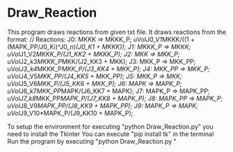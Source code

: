 # Draw_Reaction

This program draws reactions from given txt file.
It draws reactions from the format:
// Reactions:
  J0: MKKK => MKKK_P; uVol*J0_V1*MKKK/((1 + (MAPK_PP/J0_Ki)^J0_n)*(J0_K1 + MKKK));
  J1: MKKK_P => MKKK; uVol*J1_V2*MKKK_P/(J1_KK2 + MKKK_P);
  J2: MKK => MKK_P; uVol*J2_k3*MKKK_P*MKK/(J2_KK3 + MKK);
  J3: MKK_P => MKK_PP; uVol*J3_k4*MKKK_P*MKK_P/(J3_KK4 + MKK_P);
  J4: MKK_PP => MKK_P; uVol*J4_V5*MKK_PP/(J4_KK5 + MKK_PP);
  J5: MKK_P => MKK; uVol*J5_V6*MKK_P/(J5_KK6 + MKK_P);
  J6: MAPK => MAPK_P; uVol*J6_k7*MKK_PP*MAPK/(J6_KK7 + MAPK);
  J7: MAPK_P => MAPK_PP; uVol*J7_k8*MKK_PP*MAPK_P/(J7_KK8 + MAPK_P);
  J8: MAPK_PP => MAPK_P; uVol*J8_V9*MAPK_PP/(J8_KK9 + MAPK_PP);
  J9: MAPK_P => MAPK; uVol*J9_V10*MAPK_P/(J9_KK10 + MAPK_P);

To setup the environment for executing "python Draw_Reaction.py" you need to install the Tkinter
You can execute "pip install tk" in the terminal
Run the program by executing "python Draw_Reaction.py <TXT File Path>"